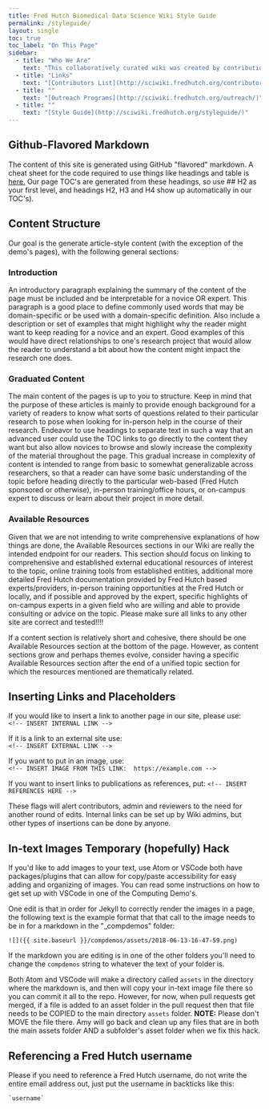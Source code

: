 ```yaml
---
title: Fred Hutch Biomedical Data Science Wiki Style Guide
permalink: /styleguide/
layout: single
toc: true
toc_label: "On This Page"
sidebar:
  - title: "Who We Are"
    text: "This collaboratively curated wiki was created by contributions from Fred Hutch investigators and staff.  The project team is led by the Translational Genomics Data Coordination Center.  For more information about this project or contributing, email Amy Paguirigan (apaguiri)."
  - title: "Links"
    text: "[Contributors List](http://sciwiki.fredhutch.org/contributors/)"
  - title: ""
    text: "[Outreach Programs](http://sciwiki.fredhutch.org/outreach/)"
  - title: ""
    text: "[Style Guide](http://sciwiki.fredhutch.org/styleguide/)"
---
```

## Github-Flavored Markdown
The content of this site is generated using GitHub "flavored" markdown.  A cheat sheet for the code required to use things like headings and table is [here.](https://github.com/adam-p/markdown-here/wiki/Markdown-Cheatsheet) Our page TOC's are generated from these headings, so use ## H2 as your first level, and headings H2, H3 and H4 show up automatically in our TOC's).

## Content Structure
Our goal is the generate article-style content (with the exception of the demo's pages), with the following general sections:

### Introduction
An introductory paragraph explaining the summary of the content of the page must be included and be interpretable for a novice OR expert.  This paragraph is a good place to define commonly used words that may be domain-specific or be used with a domain-specific definition.  Also include a description or set of examples that might highlight why the reader might want to keep reading for a novice and an expert.  Good examples of this would have direct relationships to one's research project that would allow the reader to understand a bit about how the content might impact the research one does.  

### Graduated Content
The main content of the pages is up to you to structure.  Keep in mind that the purpose of these articles is mainly to provide enough background for a variety of readers to know what sorts of questions related to their particular research to pose when looking for in-person help in the course of their research.  Endeavor to use headings to separate text in such a way that an advanced user could use the TOC links to go directly to the content they want but also allow novices to browse and slowly increase the complexity of the material throughout the page.  This gradual increase in complexity of content is intended to range from basic to somewhat generalizable across researchers, so that a reader can have some basic understanding of the topic before heading directly to the particular web-based (Fred Hutch sponsored or otherwise), in-person training/office hours, or on-campus expert to discuss or learn about their project in more detail.

### Available Resources
Given that we are not intending to write comprehensive explanations of how things are done, the Available Resources sections in our Wiki are really the intended endpoint for our readers. This section should focus on linking to comprehensive and established external educational resources of interest to the topic, online training tools from established entities, additional more detailed Fred Hutch documentation provided by Fred Hutch based experts/providers, in-person training opportunities at the Fred Hutch or locally, and if possible and approved by the expert, specific highlights of on-campus experts in a given field who are willing and able to provide consulting or advice on the topic.  Please make sure all links to any other site are correct and tested!!!!

If a content section is relatively short and cohesive, there should be one Available Resources section at the bottom of the page.  However, as content sections grow and perhaps themes evolve, consider having a specific Available Resources section after the end of a unified topic section for which the resources mentioned are thematically related.  


## Inserting Links and Placeholders

If you would like to insert a link to another page in our site, please use:  
`<!-- INSERT INTERNAL LINK -->`

If it is a link to an external site use:  
`<!-- INSERT EXTERNAL LINK -->`  

If you want to put in an image, use:  
`<!-- INSERT IMAGE FROM THIS LINK:  https://example.com -->`

If you want to insert links to publications as references, put:
`<!-- INSERT REFERENCES HERE -->`


These flags will alert contributors, admin and reviewers to the need for another round of edits.  Internal links can be set up by Wiki admins, but other types of insertions can be done by anyone.  


## In-text Images Temporary (hopefully) Hack
If you'd like to add images to your text, use Atom or VSCode both have packages/plugins that can allow for copy/paste accessibility for easy adding and organizing of images.  You can read some instructions on how to get set up with VSCode in one of the Computing Demo's.  

One edit is that in order for Jekyll to correctly render the images in a page, the following text is the example format that that call to the image needs to be in for a markdown in the "_compdemos" folder:
```
![]({{ site.baseurl }}/compdemos/assets/2018-06-13-16-47-59.png)
```
If the markdown you are editing is in one of the other folders you'll need to change the `compdemos` string to whatever the text of your folder is.  

Both Atom and VSCode will make a directory called `assets` in the directory where the markdown is, and then will copy your in-text image file there so you can commit it all to the repo.  However, for now, when pull requests get merged, if a file is added to an asset folder in the pull request then that file needs to be COPIED to the main directory `assets` folder.  **NOTE:** Please don't MOVE the file there.  Amy will go back and clean up any files that are in both the main assets folder AND a subfolder's asset folder when we fix this hack.  

## Referencing a Fred Hutch username
Please if you need to reference a Fred Hutch username, do not write the entire email address out, just put the username in backticks like this:
```
`username`
```
